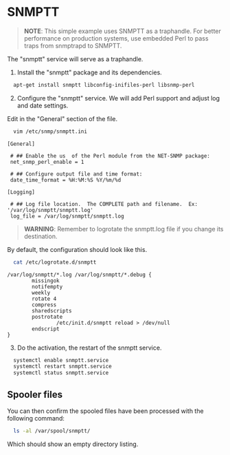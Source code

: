 # SNMPTT

>**NOTE**: This simple example uses SNMPTT as a traphandle. For better performance on production systems, use embedded Perl to pass traps from snmptrapd to SNMPTT.


The "snmptt"  service will serve as a traphandle.

1. Install the "snmptt" package and its dependencies.

```bash
  apt-get install snmptt libconfig-inifiles-perl libsnmp-perl
```

2. Configure the "snmptt" service. We will add Perl support and adjust log and date settings.

Edit in the "General" section of the file.

```bash
  vim /etc/snmp/snmptt.ini
```

```
[General]

 # ## Enable the us  of the Perl module from the NET-SNMP package:
 net_snmp_perl_enable = 1

 # ## Configure output file and time format:
 date_time_format = %H:%M:%S %Y/%m/%d

[Logging]

 # ## Log file location.  The COMPLETE path and filename.  Ex: '/var/log/snmptt/snmptt.log'
 log_file = /var/log/snmptt/snmptt.log
```

>**WARNING**: Remember to logrotate the snmptt.log file if you change its destination.

By default, the configuration should look like this.

```bash
  cat /etc/logrotate.d/snmptt
```

```
/var/log/snmptt/*.log /var/log/snmptt/*.debug {
        missingok
        notifempty
        weekly
        rotate 4
        compress
        sharedscripts
        postrotate
                /etc/init.d/snmptt reload > /dev/null
        endscript
}
```

3. Do the activation, the restart of the snmptt service.

```bash
  systemctl enable snmptt.service
  systemctl restart snmptt.service
  systemctl status snmptt.service
```


## Spooler files

You can then confirm the spooled files have been processed with the following command:

```bash
  ls -al /var/spool/snmptt/
```

Which should show an empty directory listing.
